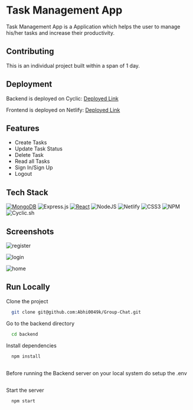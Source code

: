 
# Task Management App

Task Management App is a Application which helps the user to manage his/her tasks and increase their productivity.


## Contributing

This is an individual project built within a span of 1 day.


## Deployment

Backend is deployed on Cyclic:  [Deployed Link](https://zealous-wasp-hospital-gown.cyclic.cloud/)

Frontend is deployed on Netlify: [Deployed Link](https://steady-cajeta-abb356.netlify.app/)
## Features

- Create Tasks
- Update Task Status
- Delete Task
- Read all Tasks
- Sign In/Sign Up
- Logout

## Tech Stack
[![MongoDB](https://img.shields.io/badge/mongodb-%2347A248.svg?style=for-the-badge&logo=mongodb&logoColor=white)](https://www.mongodb.com/)
![Express.js](https://img.shields.io/badge/express.js-%23404d59.svg?style=for-the-badge&logo=express&logoColor=%2361DAFB)
[![React](https://img.shields.io/badge/react-%2361DAFB.svg?style=for-the-badge&logo=react&logoColor=white)](https://reactjs.org/) 
![NodeJS](https://img.shields.io/badge/node.js-6DA55F?style=for-the-badge&logo=node.js&logoColor=white)
![Netlify](https://img.shields.io/badge/netlify-%23000000.svg?style=for-the-badge&logo=netlify&logoColor=#00C7B7)
![CSS3](https://img.shields.io/badge/css3-%231572B6.svg?style=for-the-badge&logo=css3&logoColor=white) 
![NPM](https://img.shields.io/badge/NPM-%23000000.svg?style=for-the-badge&logo=npm&logoColor=white) 
![Cyclic.sh](https://img.shields.io/badge/Cyclic.sh-CUSTOM_COLOR?style=for-the-badge)









## Screenshots

![register](https://github.com/Abhi0049k/Task-Management-App/assets/112062354/7d97aabf-a35e-4a45-ba59-650744ade44b)

![login](https://github.com/Abhi0049k/Task-Management-App/assets/112062354/8c053372-b8ab-4407-b674-8ab8598db39e)

![home](https://github.com/Abhi0049k/Task-Management-App/assets/112062354/c6dab9f8-ea18-4743-b6c0-12c30f98891d)


## Run Locally

Clone the project

```bash
  git clone git@github.com:Abhi0049k/Group-Chat.git
```

Go to the backend directory

```bash
  cd backend
```

Install dependencies

```bash
  npm install
```
##
Before running the Backend server on your local system do setup the .env
##

Start the server

```bash
  npm start
```

